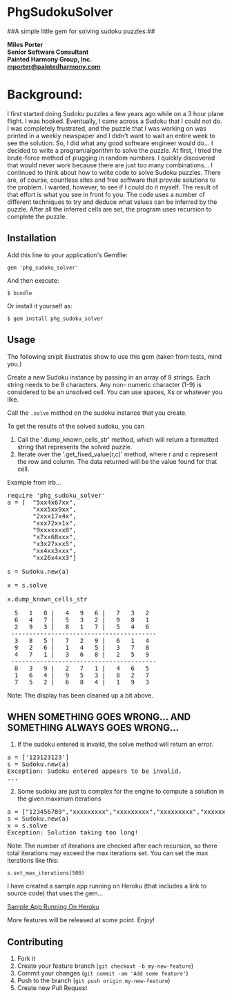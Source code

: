 # PhgSudokuSolver

##A simple little gem for solving sudoku puzzles.##

**Miles Porter**<br>
**Senior Software Consultant**<br>
**Painted Harmony Group, Inc.**<br>
**mporter@paintedharmony.com**<br>


# Background:
I first started doing Sudoku puzzles a few years ago while on a 3 hour plane flight. I was hooked. Eventually, I came
across a Sudoku that I could not do. I was completely frustrated, and the puzzle that I was working on was printed in a
weekly newspaper and I didn't want to wait an entire week to see the solution. So, I did what any good software engineer
would do... I decided to write a program/algorithm to solve the puzzle. At first, I tried the brute-force method of
plugging in random numbers. I quickly discovered that would never work because there are just too many combinations...
I continued to think about how to write code to solve Sudoku puzzles. There are, of course, countless sites and free
software that provide solutions to the problem. I wanted, however, to see if I could do it myself. The result of that
effort is what you see in front fo you. The code uses a number of different techniques to try and deduce what values
can be inferred by the puzzle. After all the inferred cells are set, the program uses recursion to complete the puzzle.
## Installation

Add this line to your application's Gemfile:

    gem 'phg_sudoku_solver'

And then execute:

    $ bundle

Or install it yourself as:

    $ gem install phg_sudoku_solver

## Usage

The following snipit illustrates show to use this gem (taken from tests, mind you.)


Create a new Sudoku instance by passing in an array of 9 strings.  Each string needs to be 9 characters.  Any non-
numeric character (1-9) is considered to be an unsolved cell.  You can use spaces, Xs or whatever you like.

Call the `.solve` method on the sudoku instance that you create.

To get the results of the solved sudoku, you can
1)  Call the '.dump_known_cells_str' method, which will return a formatted string that represents the solved puzzle.
2)  Iterate over the '.get_fixed_value(r,c)' method, where r and c represent the row and column.  The data returned
    will be the value found for that cell.


Example from irb...

<pre>
require 'phg_sudoku_solver'
a = [  "5xx4x67xx",
       "xxx5xx9xx",
       "2xxx17x4x",
       "xxx72xx1x",
       "9xxxxxxx8",
       "x7xx68xxx",
       "x3x27xxx5",
       "xx4xx3xxx",
       "xx26x4xx3"]

s = Sudoku.new(a)

x = s.solve

x.dump_known_cells_str

  5   1   8 |   4   9   6 |   7   3   2
  6   4   7 |   5   3   2 |   9   8   1
  2   9   3 |   8   1   7 |   5   4   6
 ----------------------------------------
  3   8   5 |   7   2   9 |   6   1   4
  9   2   6 |   1   4   5 |   3   7   8
  4   7   1 |   3   6   8 |   2   5   9
 ----------------------------------------
  8   3   9 |   2   7   1 |   4   6   5
  1   6   4 |   9   5   3 |   8   2   7
  7   5   2 |   6   8   4 |   1   9   3
</pre>
Note:  The display has been cleaned up a bit above.

## WHEN SOMETHING GOES WRONG...  AND SOMETHING ALWAYS GOES WRONG...

1.  If the sudoku entered is invalid, the solve method will return an error.

<pre>
a = ['123123123']
s = Sudoku.new(a)
Exception: Sudoku entered appears to be invalid.
...
</pre>

2.  Some sudoku are just to complex for the engine to compute a solution in the given maximum iterations

<pre>
a = ["123456789","xxxxxxxxx","xxxxxxxxx","xxxxxxxxx","xxxxxxxxx","xxxxxxxxx","xxxxxxxxx","xxxxxxxxx","xxxxxxxxx"]
s = Sudoku.new(a)
x = s.solve
Exception: Solution taking too long!
</pre>



Note:  The number of iterations are checked after each recursion, so there total iterations may exceed the max
iterations set.  You can set the max iterations like this:

`s.set_max_iterations(500)`

I have created a sample app running on Heroku (that includes a link to source code) that uses the gem...

[Sample App Running On Heroku](http://serene-brook-6810.heroku.com/)

More features will be released at some point.  Enjoy!


## Contributing

1. Fork it
2. Create your feature branch (`git checkout -b my-new-feature`)
3. Commit your changes (`git commit -am 'Add some feature'`)
4. Push to the branch (`git push origin my-new-feature`)
5. Create new Pull Request

